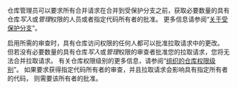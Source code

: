 仓库管理员可以要求所有合并请求在合并到受保护分支之前，获取必要数量的具有仓库*写入*或*管理*权限的人员或者指定代码所有者的批准。 更多信息请参阅“[关于受保护分支](/articles/about-protected-branches)”。

启用所需的审查时，具有仓库访问权限的任何人都可以批准拉取请求中的更改。 但若没有必要数量的具有仓库*写入*或*管理*权限的审查者批准您的拉取请求，您将无法合并拉取请求。 有关仓库权限级别的更多信息，请参阅“[组织的仓库权限级别](/articles/repository-permission-levels-for-an-organization/)”。 如果要求获得指定代码所有者的审查，并且拉取请求会影响具有指定所有者的代码， 则需要该所有者的批准。
